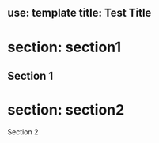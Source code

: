 use: template
title: Test Title
---
section: section1
===
Section 1
---
section: section2
===
Section 2
